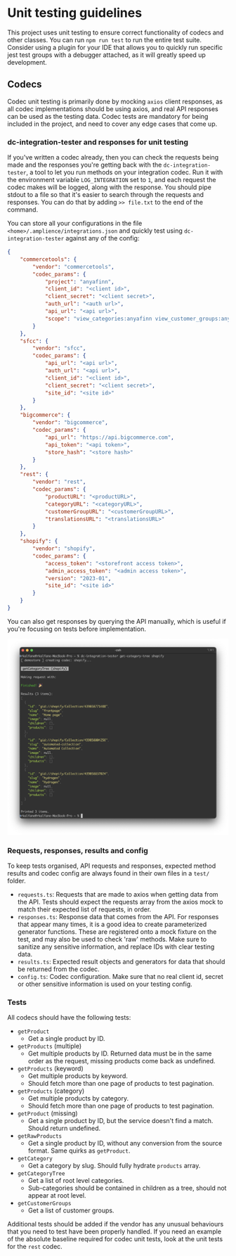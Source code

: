 # Unit testing guidelines

This project uses unit testing to ensure correct functionality of codecs and other classes. You can run `npm run test` to run the entire test suite. Consider using a plugin for your IDE that allows you to quickly run specific jest test groups with a debugger attached, as it will greatly speed up development.

## Codecs

Codec unit testing is primarily done by mocking `axios` client responses, as all codec implementations should be using axios, and real API responses can be used as the testing data. Codec tests are mandatory for being included in the project, and need to cover any edge cases that come up.

### dc-integration-tester and responses for unit testing

If you've written a codec already, then you can check the requests being made and the responses you're getting back with the `dc-integration-tester`, a tool to let you run methods on your integration codec. Run it with the environment variable `LOG_INTEGRATION` set to `1`, and each request the codec makes will be logged, along with the response. You should pipe stdout to a file so that it's easier to search through the requests and responses. You can do that by adding `>> file.txt` to the end of the command.

You can store all your configurations in the file `<home>/.amplience/integrations.json` and quickly test using `dc-integration-tester` against any of the config:

```json
{
    "commercetools": {
        "vendor": "commercetools",
        "codec_params": {
            "project": "anyafinn",
            "client_id": "<client id>",
            "client_secret": "<client secret>",
            "auth_url": "<auth url>",
            "api_url": "<api url>",
            "scope": "view_categories:anyafinn view_customer_groups:anyafinn view_published_products:anyafinn"
        }
    },
    "sfcc": {
        "vendor": "sfcc",
        "codec_params": {
            "api_url": "<api url>",
            "auth_url": "<api url>",
            "client_id": "<client id>",
            "client_secret": "<client secret>",
            "site_id": "<site id>"
        }
    },
    "bigcommerce": {
        "vendor": "bigcommerce",
        "codec_params": {
            "api_url": "https://api.bigcommerce.com",
            "api_token": "<api token>",
            "store_hash": "<store hash>"
        }
    },
    "rest": {
        "vendor": "rest",
        "codec_params": {
            "productURL": "<productURL>",
            "categoryURL": "<categoryURL>",
            "customerGroupURL": "<customerGroupURL>",
            "translationsURL": "<translationsURL>"
        }
    },
    "shopify": {
        "vendor": "shopify",
        "codec_params": {
            "access_token": "<storefront access token>",
            "admin_access_token": "<admin access token>",
            "version": "2023-01",
            "site_id": "<site id>"
        }
    }
}
```

You can also get responses by querying the API manually, which is useful if you're focusing on tests before implementation.

![](../media/dc-integration-tester.png)

### Requests, responses, results and config

To keep tests organised, API requests and responses, expected method results and codec config are always found in their own files in a `test/` folder.

- `requests.ts`: Requests that are made to axios when getting data from the API. Tests should expect the requests array from the axios mock to match their expected list of requests, in order.
- `responses.ts`: Response data that comes from the API. For responses that appear many times, it is a good idea to create parameterized generator functions. These are registered onto a mock fixture on the test, and may also be used to check 'raw' methods. Make sure to sanitize any sensitive information, and replace IDs with clear testing data.
- `results.ts`: Expected result objects and generators for data that should be returned from the codec.
- `config.ts`: Codec configuration. Make sure that no real client id, secret or other sensitive information is used on your testing config.

### Tests

All codecs should have the following tests:

- `getProduct`
  - Get a single product by ID.
- `getProducts` (multiple)
  - Get multiple products by ID. Returned data must be in the same order as the request, missing products come back as undefined.
- `getProducts` (keyword)
  - Get multiple products by keyword.
  - Should fetch more than one page of products to test pagination.
- `getProducts` (category)
  - Get multiple products by category.
  - Should fetch more than one page of products to test pagination.
- `getProduct` (missing)
  - Get a single product by ID, but the service doesn't find a match. Should return undefined.
- `getRawProducts`
  - Get a single product by ID, without any conversion from the source format. Same quirks as `getProduct`.
- `getCategory`
  - Get a category by slug. Should fully hydrate `products` array.
- `getCategoryTree`
  - Get a list of root level categories.
  - Sub-categories should be contained in children as a tree, should not appear at root level.
- `getCustomerGroups`
  - Get a list of customer groups.
  
Additional tests should be added if the vendor has any unusual behaviours that you need to test have been properly handled. If you need an example of the absolute baseline required for codec unit tests, look at the unit tests for the `rest` codec.
